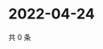 # 2022-04-24

共 0 条

<!-- BEGIN WEIBO -->
<!-- 最后更新时间 Sun Apr 24 2022 04:16:44 GMT+0800 (China Standard Time) -->

<!-- END WEIBO -->
